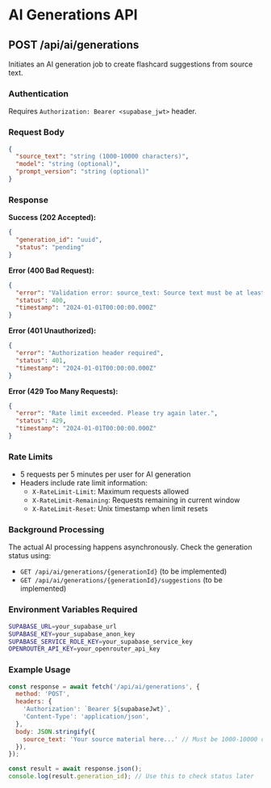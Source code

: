 # AI Generations API

## POST /api/ai/generations

Initiates an AI generation job to create flashcard suggestions from source text.

### Authentication

Requires `Authorization: Bearer <supabase_jwt>` header.

### Request Body

```json
{
  "source_text": "string (1000-10000 characters)",
  "model": "string (optional)",
  "prompt_version": "string (optional)"
}
```

### Response

**Success (202 Accepted):**
```json
{
  "generation_id": "uuid",
  "status": "pending"
}
```

**Error (400 Bad Request):**
```json
{
  "error": "Validation error: source_text: Source text must be at least 1000 characters",
  "status": 400,
  "timestamp": "2024-01-01T00:00:00.000Z"
}
```

**Error (401 Unauthorized):**
```json
{
  "error": "Authorization header required",
  "status": 401,
  "timestamp": "2024-01-01T00:00:00.000Z"
}
```

**Error (429 Too Many Requests):**
```json
{
  "error": "Rate limit exceeded. Please try again later.",
  "status": 429,
  "timestamp": "2024-01-01T00:00:00.000Z"
}
```

### Rate Limits

- 5 requests per 5 minutes per user for AI generation
- Headers include rate limit information:
  - `X-RateLimit-Limit`: Maximum requests allowed
  - `X-RateLimit-Remaining`: Requests remaining in current window
  - `X-RateLimit-Reset`: Unix timestamp when limit resets

### Background Processing

The actual AI processing happens asynchronously. Check the generation status using:
- `GET /api/ai/generations/{generationId}` (to be implemented)
- `GET /api/ai/generations/{generationId}/suggestions` (to be implemented)

### Environment Variables Required

```bash
SUPABASE_URL=your_supabase_url
SUPABASE_KEY=your_supabase_anon_key
SUPABASE_SERVICE_ROLE_KEY=your_supabase_service_key
OPENROUTER_API_KEY=your_openrouter_api_key
```

### Example Usage

```javascript
const response = await fetch('/api/ai/generations', {
  method: 'POST',
  headers: {
    'Authorization': `Bearer ${supabaseJwt}`,
    'Content-Type': 'application/json',
  },
  body: JSON.stringify({
    source_text: 'Your source material here...' // Must be 1000-10000 chars
  }),
});

const result = await response.json();
console.log(result.generation_id); // Use this to check status later
```
